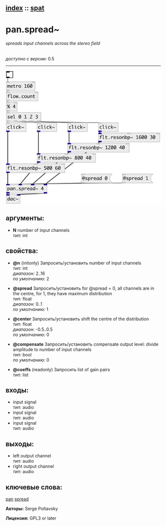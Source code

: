 [index](index.html) :: [spat](category_spat.html)
---

# pan.spread~

###### spreads input channels across the stereo field

*доступно с версии:* 0.5

---




[![example](../examples/img/pan.spread~.jpg)](../examples/pd/pan.spread~.pd)



## аргументы:

* **N**
number of input channels<br>
_тип:_ int<br>





## свойства:

* **@n** (initonly)
Запросить/установить number of input channels<br>
_тип:_ int<br>
_диапазон:_ 2..16<br>
_по умолчанию:_ 2<br>

* **@spread** 
Запросить/установить for @spread = 0, all channels are in the centre, for 1, they have maximum
distribution<br>
_тип:_ float<br>
_диапазон:_ 0..1<br>
_по умолчанию:_ 1<br>

* **@center** 
Запросить/установить shift the centre of the distribution<br>
_тип:_ float<br>
_диапазон:_ -0.5..0.5<br>
_по умолчанию:_ 0<br>

* **@compensate** 
Запросить/установить compensate output level: divide amplitude to number of input channels<br>
_тип:_ bool<br>
_по умолчанию:_ 0<br>

* **@coeffs** (readonly)
Запросить list of gain pairs<br>
_тип:_ list<br>



## входы:

* input signal<br>
_тип:_ audio
* input signal<br>
_тип:_ audio
* input signal<br>
_тип:_ audio



## выходы:

* left output channel<br>
_тип:_ audio
* right output channel<br>
_тип:_ audio



## ключевые слова:

[pan](keywords/pan.html)
[spread](keywords/spread.html)






**Авторы:** Serge Poltavsky




**Лицензия:** GPL3 or later





